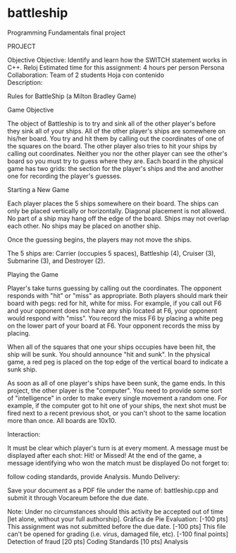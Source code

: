 # battleship
Programming Fundamentals final project

PROJECT

Objective	Objective:
Identify and learn how the SWITCH statement works in C++.
Reloj	Estimated time for this assignment: 
4 hours per person
Persona	Collaboration: 
Team of 2 students
Hoja con contenido	
Description:

Rules for BattleShip (a Milton Bradley Game)

Game Objective

The object of Battleship is to try and sink all of the other player's before they sink all of your ships. All of the other player's ships are somewhere on his/her board.  You try and hit them by calling out the coordinates of one of the squares on the board.  The other player also tries to hit your ships by calling out coordinates.  Neither you nor the other player can see the other's board so you must try to guess where they are.  Each board in the physical game has two grids:  the section for the player's ships and the and another one for recording the player's guesses.

Starting a New Game

Each player places the 5 ships somewhere on their board.  The ships can only be placed vertically or horizontally. Diagonal placement is not allowed. No part of a ship may hang off the edge of the board.  Ships may not overlap each other.  No ships may be placed on another ship. 

Once the guessing begins, the players may not move the ships.

The 5 ships are:  Carrier (occupies 5 spaces), Battleship (4), Cruiser (3), Submarine (3), and Destroyer (2).  

Playing the Game

Player's take turns guessing by calling out the coordinates. The opponent responds with "hit" or "miss" as appropriate.  Both players should mark their board with pegs:  red for hit, white for miss. For example, if you call out F6 and your opponent does not have any ship located at F6, your opponent would respond with "miss".  You record the miss F6 by placing a white peg on the lower part of your board at F6.  Your opponent records the miss by placing.

When all of the squares that one your ships occupies have been hit, the ship will be sunk.   You should announce "hit and sunk".  In the physical game, a red peg is placed on the top edge of the vertical board to indicate a sunk ship. 

As soon as all of one player's ships have been sunk, the game ends.
In this project, the other player is the "computer". You need to provide some sort of "intelligence" in order to make every single movement a random one. For example, if the computer got to hit one of your ships, the next shot must be fired next to a recent previous shot, or you can't shoot to the same location more than once. All boards are 10x10.

Interaction: 

It must be clear which player's turn is at every moment. 
A message must be displayed after each shot: Hit! or Missed!
At the end of the game, a message identifying who won the match must be displayed
Do not forget to:

follow coding standards,
provide Analysis.
Mundo	Delivery:

Save your document as a PDF file under the name of: battleship.cpp and submit it through Vocareum before the due date.

Note: Under no circumstances should this activity be accepted out of time [let alone, without your full authorship].
Gráfica de Pie	Evaluation:
[-100 pts] This assignment was not submitted before the due date.
[-100 pts] This file can't be opened for grading (i.e. virus, damaged file, etc).
[-100 final points] Detection of fraud
[20 pts] Coding Standards
[10 pts] Analysis
  


